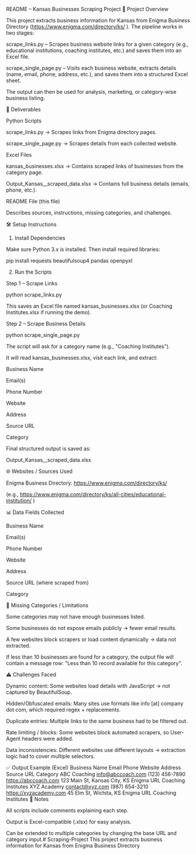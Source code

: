 README – Kansas Businesses Scraping Project
📌 Project Overview

This project extracts business information for Kansas from Enigma Business Directory (https://www.enigma.com/directory/ks/
).
The pipeline works in two stages:

scrape_links.py – Scrapes business website links for a given category (e.g., educational institutions, coaching institutes, etc.) and saves them into an Excel file.

scrape_single_page.py – Visits each business website, extracts details (name, email, phone, address, etc.), and saves them into a structured Excel sheet.

The output can then be used for analysis, marketing, or category-wise business listing.

📂 Deliverables

Python Scripts

scrape_links.py → Scrapes links from Enigma directory pages.

scrape_single_page.py → Scrapes details from each collected website.

Excel Files

kansas_businesses.xlsx → Contains scraped links of businesses from the category page.

Output_Kansas_<Category>_scraped_data.xlsx → Contains full business details (emails, phone, etc.).

README File (this file)

Describes sources, instructions, missing categories, and challenges.

🛠️ Setup Instructions
1. Install Dependencies

Make sure Python 3.x is installed.
Then install required libraries:

pip install requests beautifulsoup4 pandas openpyxl

2. Run the Scripts

Step 1 – Scrape Links

python scrape_links.py


This saves an Excel file named kansas_businesses.xlsx (or Coaching Institutes.xlsx if running the demo).

Step 2 – Scrape Business Details

python scrape_single_page.py


The script will ask for a category name (e.g., "Coaching Institutes").

It will read kansas_businesses.xlsx, visit each link, and extract:

Business Name

Email(s)

Phone Number

Website

Address

Source URL

Category

Final structured output is saved as:

Output_Kansas_<Category>_scraped_data.xlsx

🌐 Websites / Sources Used

Enigma Business Directory: https://www.enigma.com/directory/ks/

(e.g., https://www.enigma.com/directory/ks/all-cities/educational-institution/
)

📊 Data Fields Collected

Business Name

Email(s)

Phone Number

Website

Address

Source URL (where scraped from)

Category

🚨 Missing Categories / Limitations

Some categories may not have enough businesses listed.

Some businesses do not expose emails publicly → fewer email results.

A few websites block scrapers or load content dynamically → data not extracted.

If less than 10 businesses are found for a category, the output file will contain a message row:
"Less than 10 record available for this category".

⚠️ Challenges Faced

Dynamic content: Some websites load details with JavaScript → not captured by BeautifulSoup.

Hidden/Obfuscated emails: Many sites use formats like info [at] company dot com, which required regex + replacements.

Duplicate entries: Multiple links to the same business had to be filtered out.

Rate limiting / blocks: Some websites block automated scrapers, so User-Agent headers were added.

Data inconsistencies: Different websites use different layouts → extraction logic had to cover multiple selectors.

✅ Output Example (Excel)
Business Name	Email	Phone	Website	Address	Source URL	Category
ABC Coaching	info@abccoach.com
	(123) 456-7890	https://abccoach.com
	123 Main St, Kansas City, KS	Enigma URL	Coaching Institutes
XYZ Academy	contact@xyz.com
	(987) 654-3210	https://xyzacademy.com
	45 Elm St, Wichita, KS	Enigma URL	Coaching Institutes
📌 Notes

All scripts include comments explaining each step.

Output is Excel-compatible (.xlsx) for easy analysis.

Can be extended to multiple categories by changing the base URL and category input.# Scraping-Project
This project extracts business information for Kansas from Enigma Business Directory
